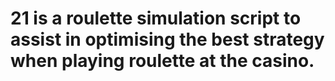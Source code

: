 # 21 is a roulette simulation script to assist in optimising the best strategy when playing roulette at the casino.
